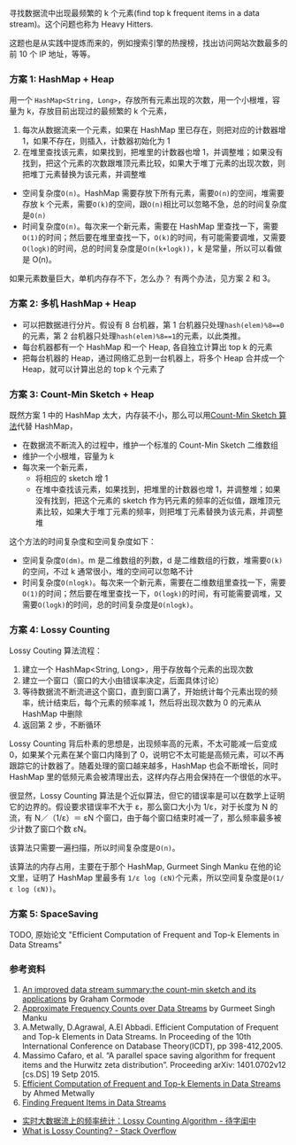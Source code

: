 寻找数据流中出现最频繁的 k 个元素(find top k frequent items in a data stream)。这个问题也称为 Heavy Hitters.

这题也是从实践中提炼而来的，例如搜索引擎的热搜榜，找出访问网站次数最多的前 10 个 IP 地址，等等。

### 方案 1: HashMap + Heap

用一个 `HashMap<String, Long>`，存放所有元素出现的次数，用一个小根堆，容量为 k，存放目前出现过的最频繁的 k 个元素，

1. 每次从数据流来一个元素，如果在 HashMap 里已存在，则把对应的计数器增 1，如果不存在，则插入，计数器初始化为 1
1. 在堆里查找该元素，如果找到，把堆里的计数器也增 1，并调整堆；如果没有找到，把这个元素的次数跟堆顶元素比较，如果大于堆丁元素的出现次数，则把堆丁元素替换为该元素，并调整堆

- 空间复杂度`O(n)`。HashMap 需要存放下所有元素，需要`O(n)`的空间，堆需要存放 k 个元素，需要`O(k)`的空间，跟`O(n)`相比可以忽略不急，总的时间复杂度是`O(n)`
- 时间复杂度`O(n)`。每次来一个新元素，需要在 HashMap 里查找一下，需要`O(1)`的时间；然后要在堆里查找一下，`O(k)`的时间，有可能需要调堆，又需要`O(logk)`的时间，总的时间复杂度是`O(n(k+logk))`，k 是常量，所以可以看做是 O(n)。

如果元素数量巨大，单机内存存不下，怎么办？ 有两个办法，见方案 2 和 3。

### 方案 2: 多机 HashMap + Heap

- 可以把数据进行分片。假设有 8 台机器，第 1 台机器只处理`hash(elem)%8==0`的元素，第 2 台机器只处理`hash(elem)%8==1`的元素，以此类推。
- 每台机器都有一个 HashMap 和一个 Heap, 各自独立计算出 top k 的元素
- 把每台机器的 Heap，通过网络汇总到一台机器上，将多个 Heap 合并成一个 Heap，就可以计算出总的 top k 个元素了

### 方案 3: Count-Min Sketch + Heap

既然方案 1 中的 HashMap 太大，内存装不小，那么可以用[Count-Min Sketch 算法](frequency-estimation.md)代替 HashMap，

- 在数据流不断流入的过程中，维护一个标准的 Count-Min Sketch 二维数组
- 维护一个小根堆，容量为 k
- 每次来一个新元素，
  - 将相应的 sketch 增 1
  - 在堆中查找该元素，如果找到，把堆里的计数器也增 1，并调整堆；如果没有找到，把这个元素的 sketch 作为钙元素的频率的近似值，跟堆顶元素比较，如果大于堆丁元素的频率，则把堆丁元素替换为该元素，并调整堆

这个方法的时间复杂度和空间复杂度如下：

- 空间复杂度`O(dm)`。m 是二维数组的列数，d 是二维数组的行数，堆需要`O(k)`的空间，不过 k 通常很小，堆的空间可以忽略不计
- 时间复杂度`O(nlogk)`。每次来一个新元素，需要在二维数组里查找一下，需要`O(1)`的时间；然后要在堆里查找一下，`O(logk)`的时间，有可能需要调堆，又需要`O(logk)`的时间，总的时间复杂度是`O(nlogk)`。

### 方案 4: Lossy Counting

Lossy Couting 算法流程：

1. 建立一个 HashMap<String, Long>，用于存放每个元素的出现次数
1. 建立一个窗口（窗口的大小由错误率决定，后面具体讨论）
1. 等待数据流不断流进这个窗口，直到窗口满了，开始统计每个元素出现的频率，统计结束后，每个元素的频率减 1，然后将出现次数为 0 的元素从 HashMap 中删除
1. 返回第 2 步，不断循环

Lossy Counting 背后朴素的思想是，出现频率高的元素，不太可能减一后变成 0，如果某个元素在某个窗口内降到了 0，说明它不太可能是高频元素，可以不再跟踪它的计数器了。随着处理的窗口越来越多，HashMap 也会不断增长，同时 HashMap 里的低频元素会被清理出去，这样内存占用会保持在一个很低的水平。

很显然，Lossy Counting 算法是个近似算法，但它的错误率是可以在数学上证明它的边界的。假设要求错误率不大于 ε，那么窗口大小为 1/ε，对于长度为 N 的流，有 N／（1/ε）＝ εN 个窗口，由于每个窗口结束时减一了，那么频率最多被少计数了窗口个数 εN。

该算法只需要一遍扫描，所以时间复杂度是`O(n)`。

该算法的内存占用，主要在于那个 HashMap, Gurmeet Singh Manku 在他的论文里，证明了 HashMap 里最多有 `1/ε log (εN)`个元素，所以空间复杂度是`O(1/ε log (εN))`。

### 方案 5: SpaceSaving

TODO, 原始论文 "Efficient Computation of Frequent and Top-k Elements in Data Streams"

### 参考资料

1. [An improved data stream summary:the count-min sketch and its applications](http://vaffanculo.twiki.di.uniroma1.it/pub/Ing_algo/WebHome/p14_Cormode_JAl_05.pdf) by Graham Cormode
1. [Approximate Frequency Counts over Data Streams](http://delab.csd.auth.gr/courses/c_dm_pms/afc.pdf) by Gurmeet Singh Manku
1. A.Metwally, D.Agrawal, A.El Abbadi. Efficient Computation of Frequent and Top-k Elements in Data Streams. In Proceeding of the 10th International Conference on Database Theory(ICDT), pp 398-412,2005.
1. Massimo Cafaro, et al. “A parallel space saving algorithm for frequent items and the Hurwitz zeta distribution”. Proceeding arXiv: 1401.0702v12 [cs.DS] 19 Setp 2015.
1. [Efficient Computation of Frequent and Top-k Elements in Data Streams](http://www.cse.ust.hk/~raywong/comp5331/References/EfficientComputationOfFrequentAndTop-kElementsInDataStreams.pdf) by Ahmed Metwally
1. [Finding Frequent Items in Data Streams ](http://dmac.rutgers.edu/Workshops/WGUnifyingTheory/Slides/cormode.pdf)

- [实时大数据流上的频率统计：Lossy Counting Algorithm - 待字闺中](http://www.wdiandi.com/p/b3779f.shtml)
- [What is Lossy Counting? - Stack Overflow](http://stackoverflow.com/a/8033083/381712)
